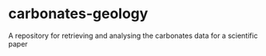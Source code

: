 # carbonates-geology
A repository for retrieving and analysing the carbonates data for a scientific paper
